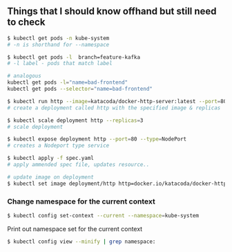 ## Things that I should know offhand but still need to check

```bash
$ kubectl get pods -n kube-system
# -n is shorthand for --namespace
```

```bash
$ kubectl get pods -l  branch=feature-kafka
# -l label - pods that match label

# analogous
kubectl get pods -l="name=bad-frontend"
kubectl get pods --selector="name=bad-frontend"

```

```bash
$ kubectl run http --image=katacoda/docker-http-server:latest --port=80
# create a deployment called http with the specified image & replicas
```

```bash
$ kubectl scale deployment http --replicas=3
# scale deployment
```

```bash
$ kubectl expose deployment http --port=80 --type=NodePort
# creates a Nodeport type service
```

```bash
$ kubectl apply -f spec.yaml
# apply ammended spec file, updates resource..
```

```bash
# update image on deployment
$ kubectl set image deployment/http http=docker.io/katacoda/docker-http-server:latest
```

### Change namespace for the current context

```bash
$ kubectl config set-context --current --namespace=kube-system
```

Print out namespace set for the current context

```bash
$ kubectl config view --minify | grep namespace:
```
